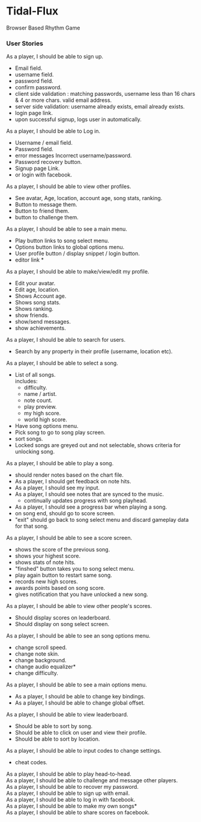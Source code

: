 # Tidal-Flux
Browser Based Rhythm Game

### User Stories

As a player, I should be able to sign up.  
  - Email field.  
  - username field.  
  - password field.  
  - confirm password.  
  - client side validation : matching passwords, username less than 16 chars & 4 or more chars.  valid email address.  
  - server side validation: username already exists, email already exists.  
  - login page link.  
  - upon successful signup, logs user in automatically. 

As a player, I should be able to Log in.  
  - Username / email field.  
  - Password field.  
  - error messages Incorrect username/password.  
  - Password recovery button.  
  - Signup page Link.  
  - or login with facebook.   

As a player, I should be able to view other profiles.   
  - See avatar, Age, location, account age, song stats, ranking.  
  - Button to message them.  
  - Button to friend them.   
  - button to challenge them.  

As a player, I should be able to see a main menu.  
  - Play button links to song select menu.  
  - Options button links to global options menu.  
  - User profile button / display snippet / login button.  
  - editor link *   

As a player, I should be able to make/view/edit my profile.   
  - Edit your avatar.   
  - Edit age, location.    
  - Shows Account age.    
  - Shows song stats.    
  - Shows ranking.   
  - show friends.    
  - show/send messages.   
  - show achievements.   

As a player, I should be able to search for users.  
  - Search by any property in their profile (username, location etc).   

As a player, I should be able to select a song.   
  - List of all songs.  
    includes: 
    - difficulty.  
    - name / artist.  
    - note count.  
    - play preview.  
    - my high score.  
    - world high score.  
  - Have song options menu.  
  - Pick song to go to song play screen.  
  - sort songs.  
  - Locked songs are greyed out and not selectable, shows criteria for unlocking song.   

As a player, I should be able to play a song.   
  - should render notes based on the chart file.        
  - As a player, I should get feedback on note hits.   
  - As a player, I should see my input.   
  - As a player, I should see notes that are synced to the music.   
    - continually updates progress with song playhead.    
  - As a player, I should see a progress bar when playing a song.   
  - on song end, should go to score screen.  
  - "exit" should go back to song select menu and discard gameplay data for that song.  

As a player, I should be able to see a score screen.  
  - shows the score of the previous song.  
  - shows your highest score.  
  - shows stats of note hits.  
  - "finshed" button takes you to song select menu.  
  - play again button to restart same song.   
  - records new high scores.  
  - awards points based on song score.  
  - gives notification that you have unlocked a new song.  

As a player, I should be able to view other people's scores.  
  - Should display scores on leaderboard.  
  - Should display on song select screen.  

As a player, I should be able to see an song options menu.  
  - change scroll speed.  
  - change note skin.  
  - change background.  
  - change audio equalizer*  
  - change difficulty.  

As a player, I should be able to see a main options menu.  
  - As a player, I should be able to change key bindings.  
  - As a player, I should be able to change global offset. 

As a player, I should be able to view leaderboard.  
  - Should be able to sort by song.   
  - Should be able to click on user and view their profile.  
  - Should be able to sort by location.   

As a player, I should be able to input codes to change settings.    
  - cheat codes.   

As a player, I should be able to play head-to-head.  
As a player, I should be able to challenge and message other players.  
As a player, I should be able to recover my password.  
As a player, I should be able to sign up with email.  
As a player, I should be able to log in with facebook.  
As a player, I should be able to make my own songs*    
As a player, I should be able to share scores on facebook.    